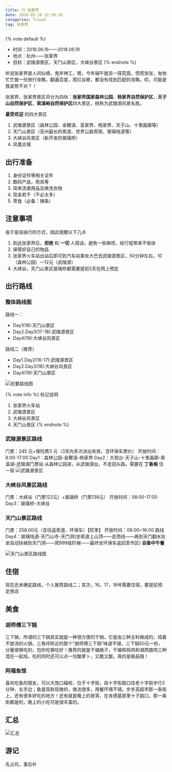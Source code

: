 ```yaml
---
title: 行·张家界
date: 2018-05-20 22:39:10
categories: Travel
tag: 张家界
---
```


{% note default %} 
* 时间：2018.06.16——2018.06.19
* 地点：杭州——张家界
* 目标：武陵源景区，天门山景区，大峡谷景区
{% endnote %}

听说张家界是人间仙境，鬼斧神工，嗯，今年端午就去一探究竟，慌慌张张，匆匆忙忙做一份旅行攻略，翻遍百度，爬烂谷歌，都没有找到匹配的攻略，哎，可能是我姿势不对？！  

张家界，张家界景区共分为四块：**张家界国家森林公园**，**杨家界自然保护区**，**天子山自然保护区**，**索溪峪自然保护区**四大景区，统称为武陵源风景名胜。

**最受欢迎** 的四大景区
1. 武陵源景区（森林公园、金鞭溪、袁家界、杨家界、天子山、十里画廊等）
2. 天门山景区（亚州最长的索道、世界公路奇观、玻璃栈道等）
3. 大峡谷风景区（新开发的玻璃桥）
4. 凤凰古城

## 出行准备
1. 身份证件等相关证件
2. 数码产品，雨具等
3. 简单洗漱用品及换洗衣物
4. 现金若干（不必太多）
5. 零食（必备：辣条）

## 注意事项
由于是自由行的方式，因此提醒以下几点
1. 到达张家界后，**拒绝** 和 **一切** 人搭话，避免一些麻烦，给行程带来不愉快
2. 保管好自己的物品
3. 张家界火车站出站后即可到汽车站乘坐大巴去武陵源景区，50分钟左右，10（森林公园）—12元（武陵源）
4. 大峡谷，天门山景区玻璃桥都需要提前5天在网上预定

## 出行路线

### 整体路线图
路线一：
  * Day1(16):天门山景区
  * Day2.Day3(17-18):武陵源景区
  * Day4(19):大峡谷风景区

路线二（推荐）
  * Day1.Day2(16-17):武陵源景区
  * Day2.Day3(18):大峡谷风景区
  * Day4(19):天门山景区

![扼要路线图](https://res.cloudinary.com/incoder/image/upload/v1527342618/blog/gitpages-zjj-road.png)

{% note info %} 
标记说明
1. 张家界火车站
2. 武陵源景区
3. 大峡谷风景区
4. 天门山景区
{% endnote %}

### 武陵源景区路线
门票：245 元+保险费3 元（3天内多次进出有效，含环保车票价）
开放时间：8:00-17:00
Day1：森林公园-金鞭溪-杨家界
Day2：大观台-天子山-十里画廊-索溪湖-武陵源门票站
从森林公园进，从武陵源出，不走回头路。需要在 **丁香榕** 住一宿
![武陵源景区](https://res.cloudinary.com/incoder/image/upload/v1527324112/blog/gitpages-zjj.gif)

### 大峡谷风景区路线
门票：大峡谷（门票122元）+玻璃桥（门票138元）
开放时间：08:00-17:00
Day3：玻璃桥-大峡谷

### 天门山景区路线
门票：258.00元（含往返索道、环保车）【旺季】
开放时间：08:00~16:00
路线Day4：玻璃栈道-天门山寺-天门洞(坐索道上山顶——走西线——再到天门翻水处坐自动扶梯到天门洞——爬999级阶梯——最终坐环保车返回至市区)
**自备中午餐**

![天门山景区路线图](https://pic4.zhimg.com/80/v2-a2a1e0165e89d9610dfbfb465bee1765_hd.jpg)

## 住宿
现在还未确定路线，个人推荐路线二；其次，16，17，18号需要住宿，要提前预定旅店

## 美食

### 胡师傅三下锅
三下锅，所谓的三下锅其实就是一种很方便的干锅，它是由三种主料做成的，炖着不放汤的火锅，三角坪附近的那个“胡师傅三下锅”味道不错，三下锅50元一份，分量很够吃的，包你吃够吃好！推荐的就是干煸肠子，干煸核桃肉和湘西腊肉三种混在一起炖，吃的同时还可以点一份酸萝卜，又脆又酸。真的是极品哦！

### 阿福鱼馆
喜欢吃鱼的朋友，可以大饱口福啦，位于十字街，自十字街路口往老十字街步行2分钟，左手边；鱼是现称现做的，做法很多，用餐环境不错。步步高超市那一条街上，还有很多好吃的地方！还有就是晚上的夜宵，在肯德基那里十子路口，那一条街都是的，晚上的小吃可是很丰富的。

## 汇总
![汇总](https://res.cloudinary.com/incoder/image/upload/v1527434516/blog/gitpages-zjj-summary.png)

## 游记
先占坑，事后补


